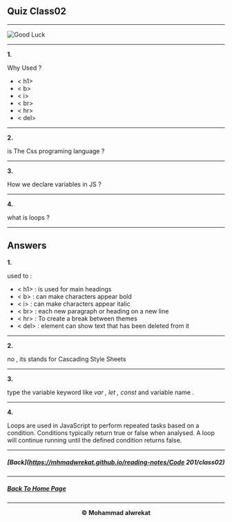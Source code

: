 ## Quiz Class02

---

![Good Luck](https://images.assetsdelivery.com/compings_v2/venimo/venimo1705/venimo170500047.jpg)

---
**1.** 

Why Used  ?
* < h1>
* < b>
* < i>
* < br>
* < hr>
* < del>

---
**2.**

 is The Css programing language ?

---
**3.** 

How we declare variables in JS ?

---
**4.** 

what is loops ?

---
## Answers 
**1.** 

used to :
* < h1> : is used for main headings
* < b> : can make characters appear bold
* < i> : can make characters appear italic
* < br> : each new paragraph or heading on a new line
* < hr> : To create a break between themes
* < del> : element can show text that has been deleted from it

---
**2.**

no , its stands for Cascading Style Sheets

---
**3.**

type the variable keyword like *var , let , const* and variable name .

---
**4.** 

Loops are used in JavaScript to perform repeated tasks based on a condition. Conditions typically return true or false when analysed. A loop will continue running until the defined condition returns false.

---
##### [Back](https://mhmadwrekat.github.io/reading-notes/Code 201/class02)

---
##### [Back To Home Page](https://mhmadwrekat.github.io/reading-notes)

---
<b>
<p align="center">
© Mohammad alwrekat
</p>